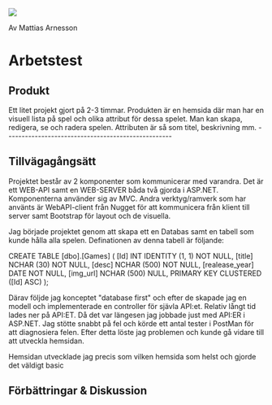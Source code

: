 <img src='https://unikum.se/media/1351/lo_ab_dh_solutions_ny.png?v=636262818484188877'></img>


Av Mattias Arnesson


<h1>Arbetstest</h1>


<h2>Produkt</h2>
Ett litet projekt gjort på 2-3 timmar. Produkten är en hemsida där man har en visuell lista på spel och olika attribut för dessa spelet. Man kan skapa, redigera, se och radera spelen. Attributen är så som titel, beskrivning mm.
--------------------------------------------------- 
<h2>Tillvägagångsätt</h2>
Projektet består av 2 komponenter som kommunicerar med varandra. Det är ett WEB-API samt en WEB-SERVER båda två gjorda i ASP.NET. Komponenterna använder sig av MVC. Andra verktyg/ramverk som har använts är WebAPI-client från Nugget för att kommunicera från klient till server samt Bootstrap för layout och de visuella. 

Jag började projektet genom att skapa ett en Databas samt en tabell som kunde hålla alla spelen. Definationen av denna tabell är följande:

CREATE TABLE [dbo].[Games] (
    [Id]            INT         IDENTITY (1, 1) NOT NULL,
    [title]         NCHAR (30)  NOT NULL,
    [desc]          NCHAR (500) NOT NULL,
    [realease_year] DATE        NOT NULL,
    [img_url]       NCHAR (500) NULL,
    PRIMARY KEY CLUSTERED ([Id] ASC)
);


Därav följde jag konceptet "database first" och efter de skapade jag en modell och implementerade en controller för sjävla API:et. Relativ långt tid lades ner på API:ET. Då det var längesen jag jobbade just med API:ER i ASP.NET. Jag stötte snabbt på fel och körde ett antal tester i PostMan för att diagnosiera felen. Efter detta löste jag problemen och kunde gå vidare till att utveckla hemsidan. 

Hemsidan utvecklade jag precis som vilken hemsida som helst och gjorde det väldigt basic

<h2>Förbättringar & Diskussion</h2>

